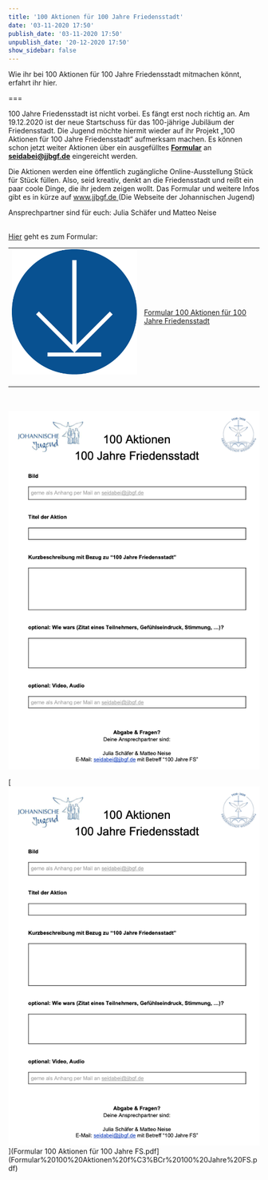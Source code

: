 ```yaml
---
title: '100 Aktionen für 100 Jahre Friedensstadt'
date: '03-11-2020 17:50'
publish_date: '03-11-2020 17:50'
unpublish_date: '20-12-2020 17:50'
show_sidebar: false
---
```


Wie ihr bei 100 Aktionen für 100 Jahre Friedensstadt mitmachen könnt, erfahrt ihr hier.

===

100 Jahre Friedensstadt ist nicht vorbei. Es fängt erst noch richtig an. Am 19.12.2020 ist der neue Startschuss für das 100-jährige Jubiläum der Friedensstadt. Die Jugend möchte hiermit wieder auf ihr Projekt „100 Aktionen für 100 Jahre Friedensstadt“ aufmerksam machen. Es können schon jetzt weiter Aktionen über ein ausgefülltes **[Formular](Formular%20100%20Aktionen%20f%C3%BCr%20100%20Jahre%20FS.pdf)** an **<a href="mailto: seidabei@jjbgf.de">seidabei@jjbgf.de</a>** eingereicht werden. 

Die Aktionen werden eine öffentlich zugängliche Online-Ausstellung Stück für Stück füllen. Also, seid kreativ, denkt an die Friedensstadt und reißt ein paar coole Dinge, die ihr jedem zeigen wollt. Das Formular und weitere Infos gibt es in kürze auf [www.jjbgf.de ](www.jjbgf.de)(Die Webseite der Johannischen Jugend)

Ansprechpartner sind für euch: Julia Schäfer und Matteo Neise<br><br>

[Hier](Formular%20100%20Aktionen%20f%C3%BCr%20100%20Jahre%20FS.pdf) geht es zum Formular:<br>

|  |  |
| ------ | ----------- |
| [![](icon_herunterladen.png?cropResize=100,100)](Formular%20100%20Aktionen%20f%C3%BCr%20100%20Jahre%20FS.pdf)<font color="white">.     .</font> | [Formular 100 Aktionen für 100 Jahre Friedensstadt](Formular%20100%20Aktionen%20f%C3%BCr%20100%20Jahre%20FS.pdf) |

<br><br>
![](Bildschirmfoto%202020-11-04%20um%2009.46.06.png)

[![](Bildschirmfoto%202020-11-04%20um%2009.46.06.png?cropResize=1000,1000)](Formular 100 Aktionen für 100 Jahre FS.pdf](Formular%20100%20Aktionen%20f%C3%BCr%20100%20Jahre%20FS.pdf)